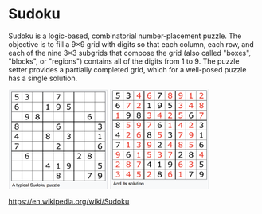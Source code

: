 # Sudoku

Sudoku is a logic-based, combinatorial number-placement puzzle. The objective is to fill a 9×9 grid with digits so that 
each column, each row, and each of the nine 3×3 subgrids that compose the grid (also called "boxes", "blocks", or "regions") 
contains all of the digits from 1 to 9. The puzzle setter provides a partially completed grid, which for a well-posed puzzle 
has a single solution. 

<img src="https://github.com/victorchennn/Sudoku/blob/master/pic1.png" width="200" height="200">                  <img src="https://github.com/victorchennn/Sudoku/blob/master/pic2.png" width="200" height="200">

https://en.wikipedia.org/wiki/Sudoku

